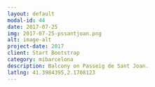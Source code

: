 ```yaml
---
layout: default
modal-id: 44
date: 2017-07-25
img: 2017-07-25-pssantjoan.png
alt: image-alt
project-date: 2017
client: Start Bootstrap
category: mibarcelona
description: Balcony on Passeig de Sant Joan.
latlng: 41.3984395,2.1708123
---
```


